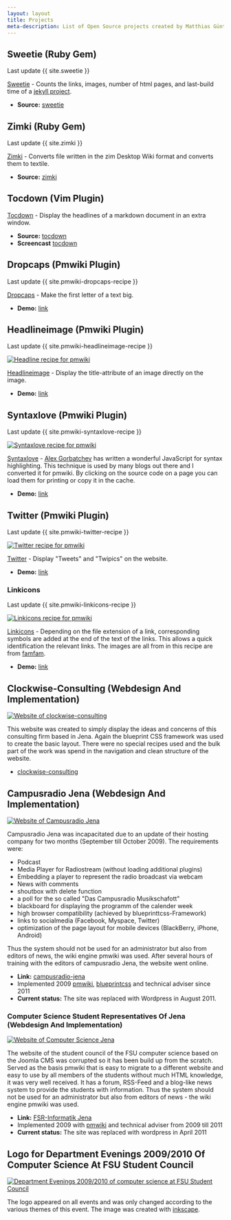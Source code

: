 ```yaml
---
layout: layout
title: Projects
meta-description: List of Open Source projects created by Matthias Günther.
---
```


## Sweetie (Ruby Gem)

<section class="lastupdate">
  Last update {{ site.sweetie }}
</section>

<div class="clearfix"></div>

[Sweetie](https://rubygems.org/gems/sweetie) - Counts the links, images, number of html pages, and last-build time of a [jekyll project](http://jekyllrb.com).

- **Source:** [sweetie](https://github.com/matthias-guenther/sweetie)


## Zimki (Ruby Gem)

<section class="lastupdate">
  Last update {{ site.zimki }}
</section>

<div class="clearfix"></div>

[Zimki](https://rubygems.org/gems/zimki) - Converts file written in the zim Desktop Wiki format and converts them to textile.

- **Source:** [zimki](https://github.com/matthias-guenther/zimki)


## Tocdown (Vim Plugin)

[Tocdown](http://www.vim.org/scripts/script.php?script_id=3856) - Display the headlines of a markdown document in an extra window.

- **Source:** [tocdown](https://github.com/matthias-guenther/tocdown)
- **Screencast** [tocdown](http://www.screenr.com/zvos)


## Dropcaps (Pmwiki Plugin)

<section class="lastupdate">
  Last update {{ site.pmwiki-dropcaps-recipe }}
</section>

<div class="clearfix"></div>

[Dropcaps](http://www.pmwiki.org/wiki/Cookbook/Dropcaps) - Make the first letter of a text big.

- **Demo:** [link](http://pmwiki.wikimatze.de/pmwiki-2.2.5/pmwiki.php?n=Main.DropCaps)


## Headlineimage (Pmwiki Plugin)

<section class="lastupdate">
  Last update {{ site.pmwiki-headlineimage-recipe }}
</section>

<div class="clearfix"></div>

<a href="http://farm8.staticflickr.com/7213/7284689512_f855d570b6.jpg" title="Headline recipe for pmwiki" class="fancybox"><img src="http://farm8.staticflickr.com/7213/7284689512_f855d570b6_n.jpg" class="center" alt="Headline recipe for pmwiki"/></a>

[Headlineimage](http://www.pmwiki.org/wiki/Cookbook/HeadlineImage) - Display the title-attribute of an image directly on the image.

- **Demo:** [link](http://pmwiki.wikimatze.de/pmwiki-2.2.5/pmwiki.php?n=Main.Headlineimage)


## Syntaxlove (Pmwiki Plugin)

<section class="lastupdate">
  Last update {{ site.pmwiki-syntaxlove-recipe }}
</section>

<div class="clearfix"></div>

<a href="http://farm9.staticflickr.com/8005/7284689280_87ac2f7271_b.jpg" title="Syntaxlove recipe for pmwiki" class="fancybox"><img src="http://farm9.staticflickr.com/8005/7284689280_87ac2f7271_z.jpg" class="center" alt="Syntaxlove recipe for pmwiki"/></a>

[Syntaxlove](http://www.pmwiki.org/wiki/Cookbook/Syntaxlove) - [Alex Gorbatchev](http://alexgorbatchev.com/SyntaxHighlighter) has written a wonderful JavaScript for syntax highlighting. This technique is used by many blogs out there and I converted it for pmwiki. By clicking on the source code on a page you can load them for printing or copy it in the cache.

- **Demo:** [link](http://pmwiki.wikimatze.de/pmwiki-2.2.5/pmwiki.php?n=Main.Syntaxlove)


## Twitter (Pmwiki Plugin)

<section class="lastupdate">
  Last update {{ site.pmwiki-twitter-recipe }}
</section>

<div class="clearfix"></div>

<a href="http://farm9.staticflickr.com/8162/7284689208_f21d51eb35_b.jpg" title="Twitter recipe for pmwiki" class="fancybox"><img src="http://farm9.staticflickr.com/8162/7284689208_f21d51eb35_z.jpg" class="center" alt="Twitter recipe for pmwiki"/></a>

[Twitter](http://www.pmwiki.org/wiki/Cookbook/Twitter) - Display "Tweets" and "Twipics" on the
website.

- **Demo:** [link](http://pmwiki.wikimatze.de/pmwiki-2.2.5/pmwiki.php?n=Main.Twitter)


### Linkicons

<section class="lastupdate">
  Last update {{ site.pmwiki-linkicons-recipe }}
</section>

<div class="clearfix"></div>

<a href="http://farm9.staticflickr.com/8011/7284599918_342e65a2bd.jpg" title="Linkicons recipe for pmwiki" class="fancybox"><img src="http://farm9.staticflickr.com/8011/7284599918_342e65a2bd.jpg" class="center" alt="Linkicons recipe for pmwiki"/></a>

[Linkicons](http://www.pmwiki.org/wiki/Cookbook/LinkIcons) - Depending on the file extension of a
link, corresponding symbols are added at the end of the text of the links.  This allows a quick
identification the relevant links. The images are all from in this recipe are from
[famfam](http://www.famfamfam.com).

- **Demo:** [link](http://pmwiki.wikimatze.de/pmwiki-2.2.5/pmwiki.php?n=Main.Linkicons)


## Clockwise-Consulting (Webdesign And Implementation)

<a href="http://farm8.staticflickr.com/7240/7284690144_abb5849b80_b.jpg" title="Website of clockwise-consulting" class="fancybox"><img src="http://farm8.staticflickr.com/7240/7284690144_abb5849b80_z.jpg" class="center" alt="Website of clockwise-consulting"/></a>

This website was created to simply display the ideas and concerns of this consulting firm based in
Jena. Again the blueprint CSS framework was used to create the basic layout. There were no special
recipes used and the bulk part of the work was spend in the navigation and clean structure of the
website.

- [clockwise-consulting](http://www.clockwise-consulting.de)


## Campusradio Jena (Webdesign And Implementation)

<a href="http://farm9.staticflickr.com/8166/7284688770_746fe6c8ab_b.jpg" title="Website of Campusradio Jena" class="fancybox"><img src="http://farm9.staticflickr.com/8166/7284688770_746fe6c8ab_z.jpg" class="center" alt="Website of Campusradio Jena"/></a>

Campusradio Jena was incapacitated due to an update of their hosting company for two months (September till October 2009). The requirements were:


- Podcast
- Media Player for Radiostream (without loading additional plugins)
- Embedding a player to represent the radio broadcast via webcam
- News with comments
- shoutbox with delete function
- a poll for the so called "Das Campusradio Musikschafott"
- blackboard for displaying the programm of the calender week
- high browser compatibility (achieved by blueprinttcss-Framework)
- links to socialmedia (Facebook, Myspace, Twitter)
- optimization of the page layout for mobile devices (BlackBerry, iPhone, Android)


Thus the system should not be used for an administrator but also from editors of news, the wiki engine pmwiki was used.
After several hours of training with the editors of campusradio Jena, the website went online.


- **Link:** [campusradio-jena](http://www.campusradio-jena.de)
- Implemented 2009 [pmwiki](http://www.pmwiki.org), [blueprintcss](http://blueprintcss.org) and technical adviser since
  2011
- **Current status:** The site was replaced with Wordpress in August 2011.


### Computer Science Student Representatives Of Jena (Webdesign And Implementation)

<a href="http://farm8.staticflickr.com/7104/7284689428_2157086f0e_b.jpg" title="Website of Computer Science Jena" class="fancybox"><img src="http://farm8.staticflickr.com/7104/7284689428_2157086f0e_z.jpg" class="center" alt="Website of Computer Science Jena"/></a>

The website of the student council of the FSU computer science based on the Joomla CMS was corrupted so it has been
build up from the scratch.  Served as the basis pmwiki that is easy to migrate to a different website and easy to use by
all members of the students without much HTML knowledge, it was very well received. It has a forum, RSS-Feed and a
blog-like news system to provide the students with information. Thus the system should not be used for an administrator
but also from editors of news - the wiki engine pmwiki was used.

- **Link:** [FSR-Informatik Jena](http://users.minet.uni-jena.de/~fsrinfo)
- Implemented 2009 with [pmwiki](http://www.pmwiki.org) and technical adviser from 2009
  till 2011
- **Current status:** The site was replaced with wordpress in April 2011


## Logo for Department Evenings 2009/2010 Of Computer Science At FSU Student Council

<a href="http://farm9.staticflickr.com/8002/7284689342_e600775b9a_z.jpg" title="Department Evenings 2009/2010 of computer science at FSU Student Council" class="fancybox"><img src="http://farm9.staticflickr.com/8002/7284689342_e600775b9a_z.jpg" class="center" alt="Department Evenings 2009/2010 of computer science at FSU Student Council"/></a>

The logo appeared on all events and was only changed according to the various themes of this event. The image was created with [inkscape](http://www.inkscape.org).

